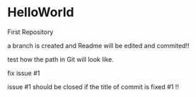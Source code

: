 # HelloWorld
First Repository 

a branch is created and Readme will be edited and commited!!

test how the path in Git will look like.

fix issue #1

issue #1 should be closed if the title of commit is fixed #1 !!
